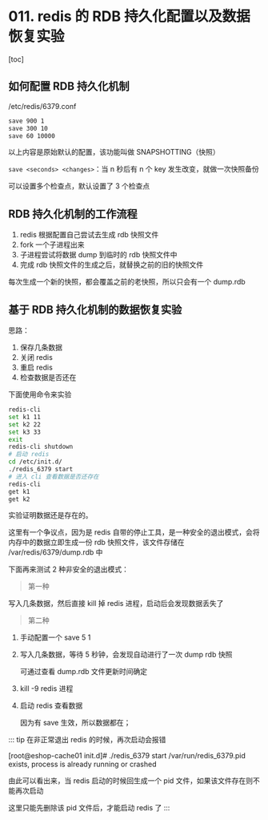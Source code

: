 # 011. redis 的 RDB 持久化配置以及数据恢复实验
[toc]

## 如何配置 RDB 持久化机制

/etc/redis/6379.conf

```bash
save 900 1
save 300 10
save 60 10000
```
以上内容是原始默认的配置，该功能叫做 SNAPSHOTTING（快照）

`save <seconds> <changes>`：当 n 秒后有 n 个 key 发生改变，就做一次快照备份

可以设置多个检查点，默认设置了 3 个检查点

## RDB 持久化机制的工作流程

1. redis 根据配置自己尝试去生成 rdb 快照文件
2. fork 一个子进程出来
3. 子进程尝试将数据 dump 到临时的 rdb 快照文件中
4. 完成 rdb 快照文件的生成之后，就替换之前的旧的快照文件

每次生成一个新的快照，都会覆盖之前的老快照，所以只会有一个 dump.rdb

## 基于 RDB 持久化机制的数据恢复实验
思路：

1. 保存几条数据
2. 关闭 redis
3. 重启 redis
4. 检查数据是否还在

下面使用命令来实验

```bash
redis-cli
set k1 11
set k2 22
set k3 33
exit
redis-cli shutdown
# 启动 redis
cd /etc/init.d/
./redis_6379 start
# 进入 cli 查看数据是否还存在
redis-cli
get k1
get k2
```
实验证明数据还是存在的。

这里有一个争议点，因为是 redis 自带的停止工具，是一种安全的退出模式，会将内存中的数据立即生成一份 rdb 快照文件，该文件存储在 /var/redis/6379/dump.rdb 中

下面再来测试 2 种非安全的退出模式：

> 第一种

写入几条数据，然后直接 kill 掉 redis 进程，启动后会发现数据丢失了

> 第二种

1. 手动配置一个 save 5 1
2. 写入几条数据，等待 5 秒钟，会发现自动进行了一次 dump rdb 快照

    可通过查看 dump.rdb 文件更新时间确定
3. kill -9 redis 进程
4. 启动 redis 查看数据

    因为有 save 生效，所以数据都在；

::: tip
在非正常退出 redis 的时候，再次启动会报错

[root@eshop-cache01 init.d]# ./redis_6379 start
/var/run/redis_6379.pid exists, process is already running or crashed

由此可以看出来，当 redis 启动的时候回生成一个 pid 文件，如果该文件存在则不能再次启动

这里只能先删除该 pid 文件后，才能启动 redis 了
:::
